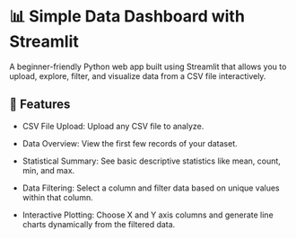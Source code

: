 # 📊 Simple Data Dashboard with Streamlit

A beginner-friendly Python web app built using Streamlit that allows you to upload, explore, filter, and visualize data from a CSV file interactively.

## 📌 Features

- CSV File Upload: Upload any CSV file to analyze.

- Data Overview: View the first few records of your dataset.

- Statistical Summary: See basic descriptive statistics like mean, count, min, and max.

- Data Filtering: Select a column and filter data based on unique values within that column.

- Interactive Plotting: Choose X and Y axis columns and generate line charts dynamically from the filtered data.

